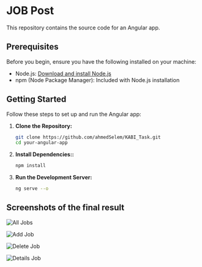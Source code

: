 # JOB Post

This repository contains the source code for an Angular app.

## Prerequisites

Before you begin, ensure you have the following installed on your machine:

- Node.js: [Download and install Node.js](https://nodejs.org/)
- npm (Node Package Manager): Included with Node.js installation

## Getting Started

Follow these steps to set up and run the Angular app:

1. **Clone the Repository:**

   ```bash
   git clone https://github.com/ahmedSelem/KABI_Task.git
   cd your-angular-app

2. **Install Dependencies::**

   ```bash
   npm install

3. **Run the Development Server:**

   ```bash
   ng serve --o

## Screenshots of the final result

   ![All Jobs](./src/assets/images/git/all-jobs.jpeg)
   
   ![Add Job](./src/assets/images/git/add-modal.PNG)

   ![Delete Job](./src/assets/images/git/delete-modal.PNG)

   ![Details Job](./src/assets/images/git/details-modal.PNG)
